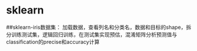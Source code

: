 # sklearn
##sklearn-iris数据集：
加载数据，查看列名和分类名，数据和目标的shape，拆分训练测试集，逻辑回归训练，在测试集实现预估，混淆矩阵分析预测值与classification的precise和accuracy计算
